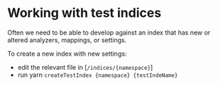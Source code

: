 # Working with test indices

Often we need to be able to develop against an index that has new or altered analyzers, mappings, or settings.

To create a new index with new settings:

- edit the relevant file in [`/indices/{namespace}`]
- run yarn `createTestIndex {namespace} {testIndeName}`

